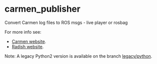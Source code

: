 carmen_publisher
================

  Convert Carmen log files to ROS msgs - live player or rosbag

  For more info see:

  - [Carmen website](http://www.carmen.sourceforge.net/home.html).
  - [Radish website](http://www.radish.sourceforge.net/).
    
   Note: A legacy Python2 version is available on the branch [legacy/python](https://github.com/artivis/carmen_publisher/tree/legacy/python).

